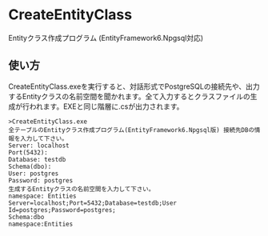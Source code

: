 # CreateEntityClass
Entityクラス作成プログラム (EntityFramework6.Npgsql対応)

## 使い方
CreateEntityClass.exeを実行すると、対話形式でPostgreSQLの接続先や、出力するEntityクラスの名前空間を聞かれます。全て入力するとクラスファイルの生成が行われます。EXEと同じ階層に.csが出力されます。

~~~
>CreateEntityClass.exe
全テーブルのEntityクラス作成プログラム(EntityFramework6.Npgsql版) 接続先DBの情報を入力して下さい。
Server: localhost
Port(5432):
Database: testdb
Schema(dbo):
User: postgres
Password: postgres
生成するEntityクラスの名前空間を入力して下さい。
namespace: Entities
Server=localhost;Port=5432;Database=testdb;User Id=postgres;Password=postgres;
Schema:dbo
namespace:Entities
~~~
